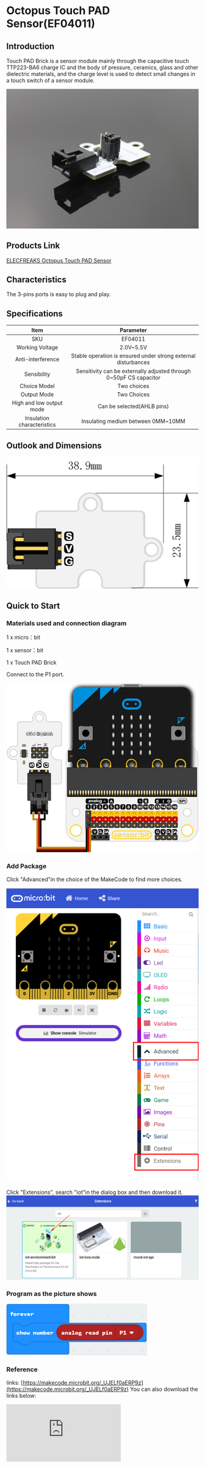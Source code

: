 # Octopus Touch PAD Sensor(EF04011)

## Introduction

Touch PAD Brick is a sensor module mainly through the capacitive touch TTP223-BA6 charge IC and the body of pressure, ceramics, glass and other dielectric materials, and the charge level is used to detect small changes in a touch switch of a sensor module.

 ![](./images/XLSIYQj.jpg)

## Products Link

[ELECFREAKS Octopus Touch PAD Sensor](https://shop.elecfreaks.com/products/elecfreaks-octopus-touch-pad-sensor?_pos=1&_sid=871fae1b5&_ss=r)

## Characteristics

 The 3-pins ports is easy to plug and play.

## Specifications


Item | Parameter
:-: | :-:
SKU|EF04011
Working Voltage|2.0V~5.5V
Anti-interference|Stable operation is ensured under strong external disturbances
Sensibility|Sensitivity can be externally adjusted through 0~50pF CS capacitor
Choice Model|Two choices
Output Mode|Two Choices
High and low output mode|Can be selected(AHLB pins)
Insulation characteristics|Insulating medium between 0MM~10MM

## Outlook and Dimensions

 ![](./images/uX6EyOO.png)

## Quick to Start


### Materials used and connection diagram
1 x micro：bit

1 x sensor：bit

1 x Touch PAD Brick

Connect to the P1 port.

 ![](./images/xqYKZ0r.png)

### Add Package
Click "Advanced"in the choice of the MakeCode to find more choices.

 ![](./images/smtcNoB.png)

Click "Extensions", search "iot"in the dialog box and then download it.
 ![](./images/qChMeYd.png)

### Program as the picture shows
 ![](./images/vsoyhgH.png)

### Reference
links:
[https://makecode.microbit.org/_UJELf0aERP9z](https://makecode.microbit.org/_UJELf0aERP9z)
You can also download the links below:


<div
    style={{
        position: 'relative',
        paddingBottom: '60%',
        overflow: 'hidden',
    }}
>
    <iframe
        src="https://makecode.microbit.org/_UJELf0aERP9z"
        frameborder="0"
        sandbox="allow-popups allow-forms allow-scripts allow-same-origin"
        style={{
            position: 'absolute',
            width: '100%',
            height: '100%',
        }}
    />
</div>


### Result
 The relevant information is shown on the micro:bit.

## Relevant cases


## Technique Files
